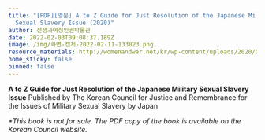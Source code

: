 ```yaml
---
title: "[PDF][영문] A to Z Guide for Just Resolution of the Japanese Military
  Sexual Slavery Issue (2020)"
author: 전쟁과여성인권박물관
date: 2022-02-03T09:08:37.189Z
image: /img/화면-캡처-2022-02-11-133023.png
resource_materials: http://womenandwar.net/kr/wp-content/uploads/2020/09/A-to-Z-Guide-for-Just-Resolution-of-the-Japanese-Military-Sexual-Slavery-Issue-%EC%9B%B9%EC%97%85%EB%A1%9C%EB%93%9C%EC%9A%A9.pdf
home_sticky: false
pinned: false
---
```

**A to Z Guide for Just Resolution of the Japanese Military Sexual Slavery Issue**
Published by The Korean Council for Justice and Remembrance for the Issues of Military Sexual Slavery by Japan

*\*This book is not for sale. The PDF copy of the book is available on the Korean Council website.*